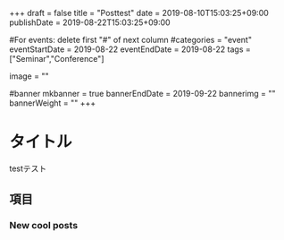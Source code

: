 +++
draft = false
title =  "Posttest"
date = 2019-08-10T15:03:25+09:00
publishDate = 2019-08-22T15:03:25+09:00

#For events: delete first "#" of next column
#categories = "event"
eventStartDate = 2019-08-22
eventEndDate = 2019-08-22
tags = ["Seminar","Conference"]

image = ""

#banner
mkbanner = true
bannerEndDate = 2019-09-22
bannerimg = ""
bannerWeight = ""
+++

# タイトル
testテスト

## 項目

### New cool posts


